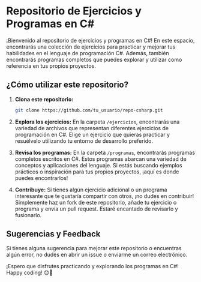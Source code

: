 # Repositorio de Ejercicios y Programas en C#

¡Bienvenido al repositorio de ejercicios y programas en C#! En este espacio, encontrarás una colección de ejercicios para practicar y mejorar tus habilidades en el lenguaje de programación C#. Además, también encontrarás programas completos que puedes explorar y utilizar como referencia en tus propios proyectos.

## ¿Cómo utilizar este repositorio?

1. **Clona este repositorio:**
    ```bash
    git clone https://github.com/tu_usuario/repo-csharp.git
    ```

2. **Explora los ejercicios:**
    En la carpeta `/ejercicios`, encontrarás una variedad de archivos que representan diferentes ejercicios de programación en C#. Elige un ejercicio que quieras practicar y resuélvelo utilizando tu entorno de desarrollo preferido.

3. **Revisa los programas:**
    En la carpeta `/programas`, encontrarás programas completos escritos en C#. Estos programas abarcan una variedad de conceptos y aplicaciones del lenguaje. Si estás buscando ejemplos prácticos o inspiración para tus propios proyectos, ¡aquí es donde puedes encontrarlos!

4. **Contribuye:**
    Si tienes algún ejercicio adicional o un programa interesante que te gustaría compartir con otros, ¡no dudes en contribuir! Simplemente haz un fork de este repositorio, añade tu ejercicio o programa y envía un pull request. Estaré encantado de revisarlo y fusionarlo.


## Sugerencias y Feedback

Si tienes alguna sugerencia para mejorar este repositorio o encuentras algún error, no dudes en abrir un issue o enviarme un correo electrónico.

¡Espero que disfrutes practicando y explorando los programas en C#! Happy coding! 😊🚀
